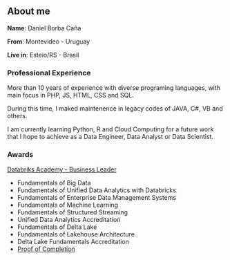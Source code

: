 ## About me

**Name**: Daniel Borba Caña

**From**: Montevideo - Uruguay

**Live in**: Esteio/RS - Brasil

### Professional Experience

More than 10 years of experience with diverse programing languages, with main focus in PHP, JS, HTML, CSS and SQL. 

During this time, I maked maintenence in legacy codes of JAVA, C#, VB and others.

I am currently learning Python, R and Cloud Computing for a future work that I hope to achieve as a Data Engineer, Data Analyst or Data Scientist.

### Awards ###

[Databriks Academy - Business Leader](https://academy.databricks.com/business-leader)
- Fundamentals of Big Data
- Fundamentals of Unified Data Analytics with Databricks
- Fundamentals of Enterprise Data Management Systems
- Fundamentals of Machine Learning
- Fundamentals of Structured Streaming
- Unified Data Analytics Accreditation
- Fundamentals of Delta Lake
- Fundamentals of Lakehouse Architecture
- Delta Lake Fundamentals Accreditation
- [Proof of Completion](https://academy.databricks.com/award/completion/50835ce3-6a5c-31da-8b8b-0d190850ff06/view-ext)


